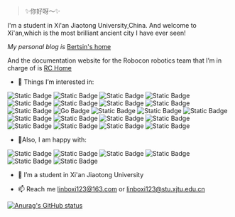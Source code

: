 > ✨你好呀～✨

I'm a student in Xi'an Jiaotong University,China. And welcome to Xi'an,which is the most brilliant ancient city I have ever seen!

*My personal blog is* [Bertsin's home](https://user-xixiboliya.github.io)

And the documentation website for the Robocon robotics team that I’m in charge of is [RC Home](https://xjturc.vercel.app/)
- 👀 Things I’m interested in:

 ![Static Badge](https://img.shields.io/badge/Ubuntu-E95420?style=for-the-badge&logo=Ubuntu&logoColor=FFFFFF) ![Static Badge](https://img.shields.io/badge/Linux-FCC624?style=for-the-badge&logo=Linux&logoColor=000000) ![Static Badge](https://img.shields.io/badge/windows-%23149EF2?style=for-the-badge&logo=microsoft) ![Static Badge](https://img.shields.io/badge/pytorch-%23EE4C2C?style=for-the-badge&logo=pytorch&logoColor=white) ![Static Badge](https://img.shields.io/badge/robocon-%236CB86A?style=for-the-badge&logo=irobot&logoColor=white) ![Static Badge](https://img.shields.io/badge/obsidian-%237C3AED?style=for-the-badge&logo=obsidian)  ![Static Badge](https://img.shields.io/badge/Docker-2496ED?style=for-the-badge&logo=docker&logoColor=FFFFFF) ![Static Badge](https://img.shields.io/badge/Ros-22314E?style=for-the-badge&logo=Ros&logoColor=FFFFFF) ![Static Badge](https://img.shields.io/badge/c%2B%2B-%2300599C?style=for-the-badge&logo=cplusplus&logoColor=white)
 ![Go Badge](https://img.shields.io/badge/Go-00ADD8?style=for-the-badge&logo=go&logoColor=FFFFFF) ![Static Badge](https://img.shields.io/badge/duckdb-%23FFF000?style=for-the-badge&logo=duckdb&logoColor=violet&color=fedcba) ![Static Badge](https://img.shields.io/badge/ROS2-%2322314E?style=for-the-badge&logo=ros) ![Static Badge](https://img.shields.io/badge/SQL-%234479A1?style=for-the-badge&logo=sqlite) ![Static Badge](https://img.shields.io/badge/hugo-%23FF4088?style=for-the-badge&logo=hugo&logoColor=white) ![Static Badge](https://img.shields.io/badge/markdown-%23000000?style=for-the-badge&logo=markdown&logoColor=white)  ![Static Badge](https://img.shields.io/badge/Vim-%23019733?style=for-the-badge&logo=Vim&logoColor=white) ![Static Badge](https://img.shields.io/badge/neovim-%2357A143?style=for-the-badge&logo=neovim&logoColor=white) ![Static Badge](https://img.shields.io/badge/tmux-%231BB91F?style=for-the-badge&logo=tmux&logoColor=white) ![Static Badge](https://img.shields.io/badge/Git-%23F05032?style=for-the-badge&logo=git&logoColor=white) ![Static Badge](https://img.shields.io/badge/cmake-%23064F8C?style=for-the-badge&logo=cmake&logoColor=white) ![Static Badge](https://img.shields.io/badge/roboflow-%236706CE?style=for-the-badge&logo=roboflow&logoColor=white)

- 🌼Also, I am happy with:
  
 ![Static Badge](https://img.shields.io/badge/mcdonalds-%23FBC817?style=for-the-badge&logo=mcdonalds&logoColor=white)  ![Static Badge](https://img.shields.io/badge/mihoyo-%234EA4DD?style=for-the-badge&logo=mihoyo&logoColor=white) ![Static Badge](https://img.shields.io/badge/KFC-%23F40027?style=for-the-badge&logo=kfc&logoColor=white) ![Static Badge](https://img.shields.io/badge/%20%E7%BD%91%E6%98%93%E4%BA%91%E9%9F%B3%E4%B9%90-%23D43C33?style=for-the-badge&logo=neteasecloudmusic&logoColor=white) ![Static Badge](https://img.shields.io/badge/bilibili-%2300A1D6?style=for-the-badge&logo=bilibili&logoColor=white) ![Static Badge](https://img.shields.io/badge/steam-%230000BA?style=for-the-badge&logo=steam&logoColor=white)


- 💞️ I’m a student in Xi'an Jiaotong University

- 📫 Reach me linboxi123@163.com or linboxi123@stu.xjtu.edu.cn

[![Anurag's GitHub status](https://github-readme-stats.vercel.app/api?username=user-xixiboliya)](https://github.com/anuraghazra/github-readme-stats)
<!---
user-xixiboliya/user-xixiboliya is a ✨ special ✨ repository because its `README.md` (this file) appears on your GitHub profile.
You can click the Preview link to take a look at your changes.
--->
